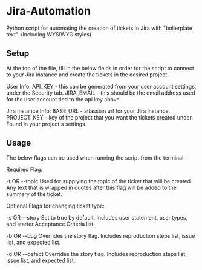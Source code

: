 # Jira-Automation

Python script for automating the creation of tickets in Jira with "boilerplate text".
(including WYSIWYG styles)

## Setup

At the top of the file, fill in the below fields in order for the script to connect to your
Jira instance and create the tickets in the desired project.

User Info:
API_KEY - this can be generated from your user account settings, under the Security tab.
JIRA_EMAIL - this should be the email address used for the user account tied to the api key above.

Jira Instance Info:
BASE_URL - atlassian url for your Jira instance.
PROJECT_KEY - key of the project that you want the tickets created under. Found in your project's settings.

## Usage

The below flags can be used when running the script from the terminal.

Required Flag:

-t OR --topic
Used for supplying the topic of the ticket that will be created. Any text that is
wrapped in quotes after this flag will be added to the summary of the ticket.

Optional Flags for changing ticket type:

-s OR --story
Set to true by default. Includes user statement, user types, and starter Acceptance Criteria list.

-b OR --bug
Overrides the story flag. Includes reproduction steps list, issue list, and expected list.

-d OR --defect
Overrides the story flag. Includes reproduction steps list, issue list, and expected list.
